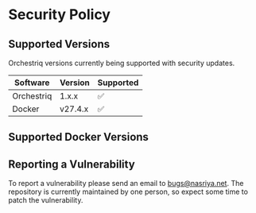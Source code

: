 # Security Policy

## Supported Versions

Orchestriq versions currently being supported with security updates.

| Software   | Version | Supported          |
| ---------- | ------- | ------------------ |
| Orchestriq | 1.x.x   | :white_check_mark: |
| Docker     | v27.4.x | :white_check_mark: |

## Supported Docker Versions

## Reporting a Vulnerability

To report a vulnerability please send an email to bugs@nasriya.net. The repository is currently
maintained by one person, so expect some time to patch the vulnerability.